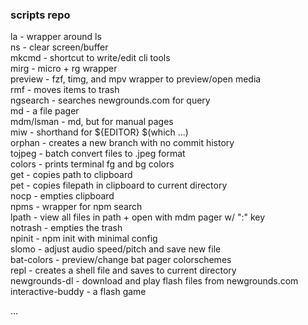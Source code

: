 

### scripts repo

la - wrapper around ls  
ns - clear screen/buffer  
mkcmd - shortcut to write/edit cli tools  
mirg - micro + rg wrapper  
preview - fzf, timg, and mpv wrapper to preview/open media  
rmf - moves items to trash  
ngsearch - searches newgrounds.com for query  
md - a file pager  
mdm/lsman - md, but for manual pages  
miw - shorthand for ${EDITOR} $(which ...)  
orphan - creates a new branch with no commit history  
tojpeg - batch convert files to .jpeg format  
colors - prints terminal fg and bg colors  
get - copies path to clipboard  
pet - copies filepath in clipboard to current directory  
nocp - empties clipboard  
npms - wrapper for npm search  
lpath - view all files in path + open with mdm pager w/ ":" key  
notrash - empties the trash  
npinit - npm init with minimal config  
slomo - adjust audio speed/pitch and save new file  
bat-colors - preview/change bat pager colorschemes  
repl - creates a shell file and saves to current directory  
newgrounds-dl - download and play flash files from newgrounds.com  
interactive-buddy - a flash game  

...
